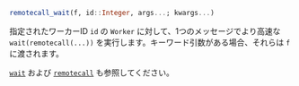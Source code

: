 ```julia
remotecall_wait(f, id::Integer, args...; kwargs...)
```

指定されたワーカーID `id` の `Worker` に対して、1つのメッセージでより高速な `wait(remotecall(...))` を実行します。キーワード引数がある場合、それらは `f` に渡されます。

[`wait`](@ref) および [`remotecall`](@ref) も参照してください。
